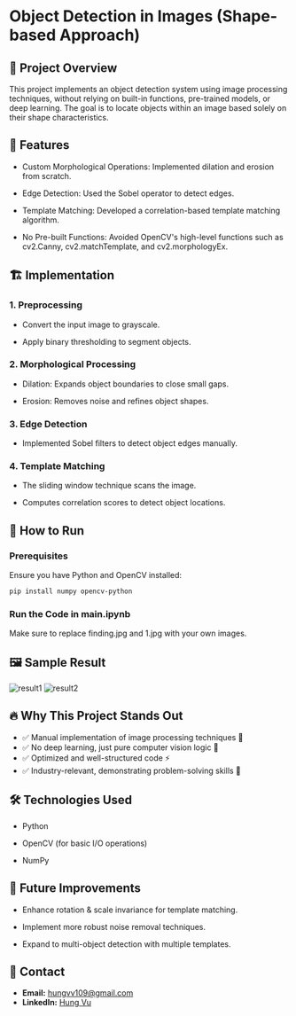 # Object Detection in Images (Shape-based Approach)

## 📌 Project Overview
This project implements an object detection system using image processing techniques, without relying on built-in functions, pre-trained models, or deep learning. The goal is to locate objects within an image based solely on their shape characteristics.

## 🎯 Features
- Custom Morphological Operations: Implemented dilation and erosion from scratch.

- Edge Detection: Used the Sobel operator to detect edges.

- Template Matching: Developed a correlation-based template matching algorithm.

- No Pre-built Functions: Avoided OpenCV's high-level functions such as cv2.Canny, cv2.matchTemplate, and cv2.morphologyEx.

## 🏗️ Implementation
### 1. Preprocessing
- Convert the input image to grayscale.

- Apply binary thresholding to segment objects.

### 2. Morphological Processing
- Dilation: Expands object boundaries to close small gaps.

- Erosion: Removes noise and refines object shapes.

### 3. Edge Detection
- Implemented Sobel filters to detect object edges manually.

### 4. Template Matching
- The sliding window technique scans the image.

- Computes correlation scores to detect object locations.

## 🚀 How to Run
### Prerequisites
Ensure you have Python and OpenCV installed:
```bash
pip install numpy opencv-python
```

### Run the Code in main.ipynb
Make sure to replace finding.jpg and 1.jpg with your own images.

## 🖼️ Sample Result
![result1](output1.png)
![result2](output2.png)

## 🔥 Why This Project Stands Out

- ✅ Manual implementation of image processing techniques 📸
- ✅ No deep learning, just pure computer vision logic 🧠
- ✅ Optimized and well-structured code ⚡
- ✅ Industry-relevant, demonstrating problem-solving skills 💼

## 🛠️ Technologies Used
- Python

- OpenCV (for basic I/O operations) 

- NumPy     

## 📌 Future Improvements

- Enhance rotation & scale invariance for template matching.

- Implement more robust noise removal techniques.

- Expand to multi-object detection with multiple templates.

## 🤝 Contact

- **Email:** [hungvv109@gmail.com](mailto:hungvv109@gmail.com)
- **LinkedIn:** [Hung Vu](https://www.linkedin.com/in/hung-vu-70b472282/?originalSubdomain=vn)

